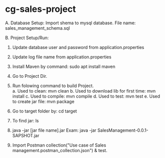 # cg-sales-project

A.  Database Setup:
    Import shema to mysql database. File name: sales_management_schema.sql 

B. Project Setup/Run:
   1. Update database user and password from application.properties
   2. Update log file name from application.properties
   3. Install Maven by command: sudo apt install maven
   4. Go to Project Dir.
   5. Run folowing command to build Project.   
      a. Used to clean:                        mvn clean
      b. Used to download lib for first time:  mvn install
      c. Used to compile:                      mvn compile
      d. Used to test:                         mvn test
      e. Used to create jar file:              mvn package
      
   6. Go to target folder by: cd target 
   7. To find jar:            ls 
   8. java -jar [jar file name].jar
      Exam: java -jar SalesManagement-0.0.1-SAPSHOT.jar
      
   9. Import Postman collection("Use case of Sales management.postman_collection.json") & test.  
   
